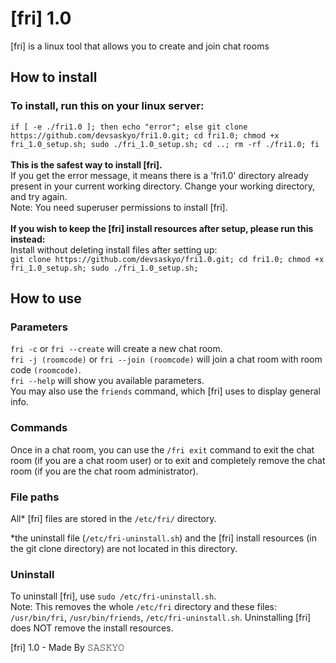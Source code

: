 # [fri] 1.0
[fri] is a linux tool that allows you to create and join chat rooms

## How to install
### To install, run this on your linux server:
`if [ -e ./fri1.0 ]; then echo "error"; else git clone https://github.com/devsaskyo/fri1.0.git; cd fri1.0; chmod +x fri_1.0_setup.sh; sudo ./fri_1.0_setup.sh; cd ..; rm -rf ./fri1.0; fi`
<br>
<br>
**This is the safest way to install [fri].**
<br>
If you get the error message, it means there is a 'fri1.0' directory already present in your current working directory. Change your working directory, and try again.
<br>
Note: You need superuser permissions to install [fri].
<br>
<br>
**If you wish to keep the [fri] install resources after setup, please run this instead:**
<br>
Install without deleting install files after setting up:<br>
`git clone https://github.com/devsaskyo/fri1.0.git; cd fri1.0; chmod +x fri_1.0_setup.sh; sudo ./fri_1.0_setup.sh;`

## How to use
### Parameters
`fri -c` or `fri --create` will create a new chat room.
<br>
`fri -j (roomcode)` or `fri --join (roomcode)` will join a chat room with room code `(roomcode)`.
<br>
`fri --help` will show you available parameters.
<br>
You may also use the `friends` command, which [fri] uses to display general info.

### Commands
Once in a chat room, you can use the `/fri exit` command to exit the chat room (if you are a chat room user) or to exit and completely remove the chat room (if you are the chat room administrator).

### File paths
All* [fri] files are stored in the `/etc/fri/` directory.

*the uninstall file (`/etc/fri-uninstall.sh`) and the [fri] install resources (in the git clone directory) are not located in this directory.

### Uninstall
To uninstall [fri], use `sudo /etc/fri-uninstall.sh`.
<br>
Note: This removes the whole `/etc/fri` directory and these files: `/usr/bin/fri`, `/usr/bin/friends`, `/etc/fri-uninstall.sh`. Uninstalling [fri] does NOT remove the install resources.

[fri] 1.0 - Made By 𝚂𝙰𝚂𝙺𝚈𝙾
